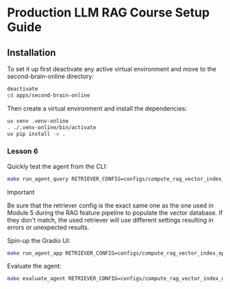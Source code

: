 # Production LLM RAG Course Setup Guide

## Installation

To set it up first deactivate any active virtual environment and move to the second-brain-online directory:
```bash
deactivate
cd apps/second-brain-online
```

Then create a virtual environment and install the dependencies:
```bash
uv venv .venv-online
. ./.venv-online/bin/activate
uv pip install -e .
```

### Lesson 6

Quickly test the agent from the CLI:
```bash
make run_agent_query RETRIEVER_CONFIG=configs/compute_rag_vector_index_openai_parent.yaml
```

> [!IMPORTANT]
> Be sure that the retriever config is the exact same one as the one used in Module 5 during the RAG feature pipeline to populate the vector database. If they don't match, the used retriever will use different settings resulting in errors or unexpected results.

Spin-up the Gradio UI:
```bash
make run_agent_app RETRIEVER_CONFIG=configs/compute_rag_vector_index_openai_parent.yaml
```

Evaluate the agent:
```bash
make evaluate_agent RETRIEVER_CONFIG=configs/compute_rag_vector_index_openai_parent.yaml
```
